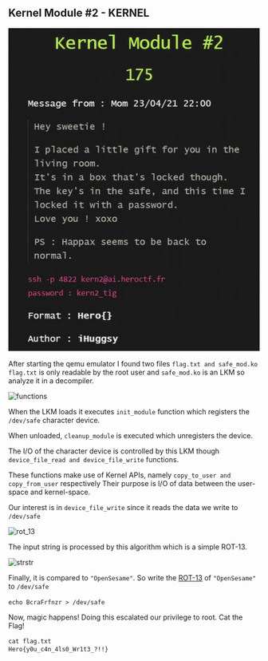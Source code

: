 ## Kernel Module #2 - KERNEL

![task](task.png)

After starting the qemu emulator I found two files ```flag.txt and safe_mod.ko```
```flag.txt``` is only readable by the root user and ```safe_mod.ko``` is an LKM so analyze it in a decompiler.

![functions](decompiler/functions.png)

When the LKM loads it executes ```init_module``` function which registers
the ```/dev/safe``` character device.

When unloaded, ```cleanup_module``` is executed which unregisters the device.

The I/O of the character device is controlled by this LKM though
```device_file_read and device_file_write``` functions.

These functions make use of Kernel APIs, namely ```copy_to_user and copy_from_user``` respectively
Their purpose is I/O of data between the user-space and kernel-space.

Our interest is in ```device_file_write``` since it reads the data we write to ```/dev/safe```

![rot_13](decompiler/rot_13.png)

The input string is processed by this algorithm which is a simple ROT-13.

![strstr](decompiler/strstr.png)

Finally, it is compared to ```"OpenSesame"```. So write the [ROT-13](https://www.dcode.fr/rot-13-cipher) of ```"OpenSesame"``` to ```/dev/safe```

```echo BcraFrfnzr > /dev/safe```

Now, magic happens! Doing this escalated our privilege to root. Cat the Flag!

```
cat flag.txt
Hero{y0u_c4n_4ls0_Wr1t3_?!!}
```
